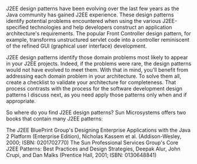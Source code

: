 J2EE design patterns have been evolving over the last few years as the Java community has gained J2EE experience. These design patterns identify potential problems encountered when using the various J2EE-specified technologies and help developers construct an application architecture's requirements. The popular Front Controller design pattern, for example, transforms unstructured servlet code into a controller reminiscent of the refined GUI (graphical user interface) development.

J2EE design patterns identify those domain problems most likely to appear in your J2EE projects. Indeed, if the problems were rare, the design patterns would not have evolved to meet them. With that in mind, you'll benefit from addressing each domain problem in your architecture. To solve them all, create a checklist to validate your architecture for completeness. That process contrasts with the process for the software development design patterns I discuss next, as you need apply those patterns only when and if appropriate.

So where do you find J2EE design patterns? Sun Microsystems offers two books that contain many J2EE patterns:

The J2EE BluePrint Group's Designing Enterprise Applications with the Java 2 Platform (Enterprise Edition), Nicholas Kassem et al. (Addison-Wesley, 2000; ISBN: 0201702770)
The Sun Professional Services Group's Core J2EE Patterns: Best Practices and Design Strategies, Deepak Alur, John Crupi, and Dan Malks (Prentice Hall, 2001; ISBN: 0130648841)
